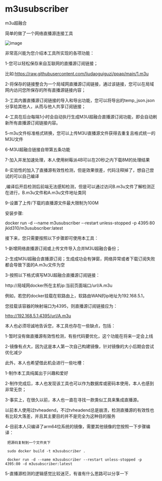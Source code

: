 # m3usubscriber
m3u超融合

简单的做了一个网络直播源连接工具

![image](https://github.com/liudaoguiguzi/m3u_subscriber/blob/main/%E5%9B%BE%E7%89%871.png?raw=true)

非常高兴能为您介绍本工具所实现的各项功能：

1-您可以轻松保存来自互联网的直播源订阅链接；

比如:https://raw.githubusercontent.com/liudaoguiguzi/ppap/main/1.m3u

2-将保存的链接整合为一个局域网直播源订阅链接，通过该链接，您可以在局域网内访问您所保存的所有直播源链接内容；

3-工具内置直播源订阅链接的导入和导出功能，您可以将导出的temp_json.json分享给其他人，从而与他人共享订阅链接；

4-工具在后台每隔1小时会自动执行生成M3U超融合直播源订阅功能，即会自动刷新所有直播源订阅链接内容。

5-m3u文件标准格式转换，您可以上传M3U直播源文件获得去重复且格式统一的M3U文件

6-M3U超融合链接自带第五条功能

7-加入并发加速处理，本人使用树莓派4B可以在20秒之内下载8M的处理结果

8-实验性的加入了直播源有效性检测，但是效果很差，代码注释掉了，想自己尝试的可以自己编译

,编译后开启检测后前端无法感知检测，但是可以通过访问B.m3u文件了解检测正在进行，B.m3u文件和A.m3u文件地址类同

9-设置了上传/下载的直播源文件最大限制为100M

安装步骤:

docker run -d --name m3usubscriber --restart unless-stopped -p 4395:80  jkld310/m3usubscriber:latest

接下来，您只需要按照以下步骤即可使用本工具：

1-新增网络直播源订阅或上传文件导入合并M3U超融合备份；

2-生成M3U超融合直播源订阅；生成成功会有弹窗，网络异常或者下载订阅失败都会导致下面的A.m3u文件为空

3-按照以下格式填写M3U超融合直播源订阅链接：

http://局域网docker所在主机ip:当前页面端口/url/A.m3u

例如，若您的docker挂载在软路由上，软路由WAN的ip地址为192.168.5.1，

您挂载该容器的映射端口为4395，则直播源订阅链接应为：

http://192.168.5.1:4395/url/A.m3u

本人也必须坦诚地告诉您，本工具也存在一些缺点，包括：

1-暂时没有做直播源有效性检测，有些代码要优化，这个功能在将来一定会上线

2-镜像有点大，因为这是本人第一次自己构建镜像，针对镜像的大小后期会尝试优化减少

此外，本人也希望借此机会进行一些吐槽：

1-制作本工具纯属出于兴趣和爱好

2-制作完成后，本人也发现该工具也可以作为数据库或密码本使用，本人也感到非常无奈；

3-事实上，在很久以前，本人也一直在寻找一款类似工具来集成直播源。

以前本人使用过tvheadend，不过tvheadend总是崩溃，检测直播源的有效性也有比较大落差，并且其主要目的并不是完全为这种目的服务

4-目前本人只编译了arm64位系统的镜像，需要其他镜像的您按照一下步骤编译：

     把源码复制到一个文件夹下
    
     sudo docker build -t m3usubscriber .     
    
     docker run -d --name m3usubscriber --restart unless-stopped -p 4395:80 -d m3usubscriber:latest
     
5-直播源检测的逻辑感觉比较迷茫，有谁有什么思路可以分享一下

